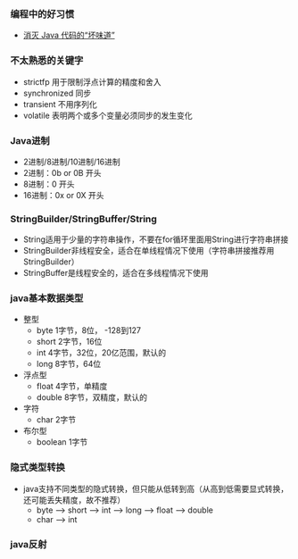 ### 编程中的好习惯
* [消灭 Java 代码的“坏味道”](https://blog.csdn.net/diaojin6880/article/details/102197388)

### 不太熟悉的关键字
* strictfp 用于限制浮点计算的精度和舍入
* synchronized 同步
* transient 不用序列化
* volatile 表明两个或多个变量必须同步的发生变化

### Java进制
* 2进制/8进制/10进制/16进制
* 2进制：0b or 0B 开头
* 8进制：0 开头
* 16进制：0x or 0X 开头

### StringBuilder/StringBuffer/String
* String适用于少量的字符串操作，不要在for循环里面用String进行字符串拼接
* StringBuilder非线程安全，适合在单线程情况下使用（字符串拼接推荐用StringBuilder）
* StringBuffer是线程安全的，适合在多线程情况下使用

### java基本数据类型
- 整型
    - byte 1字节，8位， -128到127
    - short 2字节，16位
    - int 4字节，32位，20亿范围，默认的
    - long 8字节，64位
- 浮点型
    - float 4字节，单精度
    - double 8字节，双精度，默认的
- 字符
    - char 2字节
- 布尔型
    - boolean 1字节

### 隐式类型转换
- java支持不同类型的隐式转换，但只能从低转到高（从高到低需要显式转换，还可能丢失精度，故不推荐）
    - byte --> short --> int --> long --> float --> double
    - char --> int

### java反射


